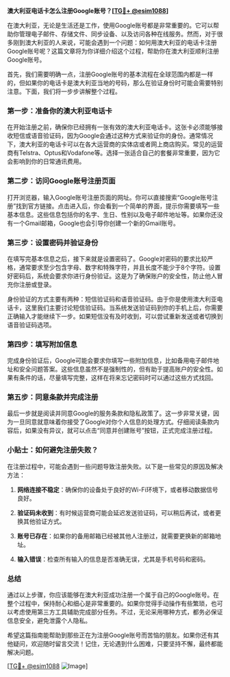 **澳大利亚电话卡怎么注册Google账号？[[TG💪+ @esim1088](https://t.me/s/esim1088)]**

在澳大利亚，无论是生活还是工作，使用Google账号都是非常重要的。它可以帮助你管理电子邮件、存储文件、同步设备、以及访问各种在线服务。然而，对于很多刚到澳大利亚的人来说，可能会遇到一个问题：如何用澳大利亚的电话卡注册Google账号呢？这篇文章将为你详细介绍这个过程，帮助你在澳大利亚顺利注册Google账号。

首先，我们需要明确一点，注册Google账号的基本流程在全球范围内都是一样的，但如果你的电话卡是澳大利亚当地的号码，那么在验证身份时可能会需要特别注意。下面，我们将一步步讲解整个过程。

### 第一步：准备你的澳大利亚电话卡

在开始注册之前，确保你已经拥有一张有效的澳大利亚电话卡。这张卡必须能够接收短信或语音验证码，因为Google会通过这种方式来验证你的身份。通常情况下，澳大利亚的电话卡可以在各大运营商的实体店或者网上商店购买。常见的运营商有Telstra、Optus和Vodafone等。选择一张适合自己的套餐非常重要，因为它会影响到你的日常通讯费用。

### 第二步：访问Google账号注册页面

打开浏览器，输入Google账号注册页面的网址。你可以直接搜索“Google账号注册”找到官方链接。点击进入后，你会看到一个简单的界面，提示你需要填写一些基本信息。这些信息包括你的名字、生日、性别以及电子邮件地址等。如果你还没有一个Gmail邮箱，Google也会引导你创建一个新的Gmail账号。

### 第三步：设置密码并验证身份

在填写完基本信息之后，接下来就是设置密码了。Google对密码的要求比较严格，通常要求至少包含字母、数字和特殊字符，并且长度不能少于8个字符。设置好密码后，系统会要求你进行身份验证。这是为了确保账户的安全性，防止他人冒充你注册或登录。

身份验证的方式主要有两种：短信验证码和语音验证码。由于你是使用澳大利亚电话卡，这里我们主要讨论短信验证码。当系统发送验证码到你的手机上后，你需要正确输入才能继续下一步。如果短信没有及时收到，可以尝试重新发送或者切换到语音验证码选项。

### 第四步：填写附加信息

完成身份验证后，Google可能会要求你填写一些附加信息，比如备用电子邮件地址和安全问题答案。这些信息虽然不是强制性的，但有助于提高账户的安全性。如果有条件的话，尽量填写完整，这样在将来忘记密码时可以通过这些方式找回。

### 第五步：同意条款并完成注册

最后一步就是阅读并同意Google的服务条款和隐私政策了。这一步非常关键，因为一旦同意就意味着你接受了Google对你个人信息的处理方式。仔细阅读条款内容后，如果没有异议，就可以点击“同意并创建账号”按钮，正式完成注册过程。

### 小贴士：如何避免注册失败？

在注册过程中，可能会遇到一些问题导致注册失败。以下是一些常见的原因及解决方法：

1. **网络连接不稳定**：确保你的设备处于良好的Wi-Fi环境下，或者移动数据信号良好。
   
2. **验证码未收到**：有时候运营商可能会延迟发送验证码，可以稍后再试，或者更换其他验证方式。

3. **账号已存在**：如果你的备用邮箱已经被其他人注册过，就需要更换新的邮箱地址。

4. **输入错误**：检查所有输入的信息是否准确无误，尤其是手机号码和密码。

### 总结

通过以上步骤，你应该能够在澳大利亚成功注册一个属于自己的Google账号。在整个过程中，保持耐心和细心是非常重要的。如果你觉得手动操作有些繁琐，也可以考虑使用第三方工具辅助完成部分任务。不过，无论采用哪种方式，都务必保证信息安全，避免泄露个人隐私。

希望这篇指南能帮助到那些正在为注册Google账号而苦恼的朋友。如果你还有其他疑问，欢迎随时留言交流！记住，无论遇到什么困难，只要坚持不懈，最终都能解决问题。

[[TG💪+ @esim1088](https://t.me/s/esim1088) ![Image](https://i.postimg.cc/4NQfJmqS/Snipaste-2025-05-13-00-14-12.png)]